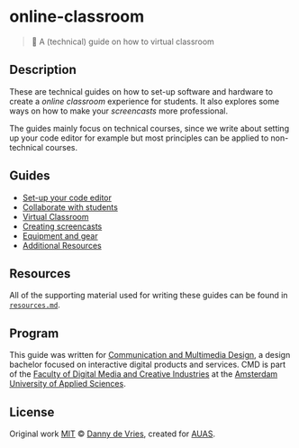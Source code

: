 # online-classroom

> 📖 A (technical) guide on how to virtual classroom

## Description

These are technical guides on how to set-up software and hardware to create a _online classroom_ experience for students. It also explores some ways on how to make your _screencasts_ more professional.

The guides mainly focus on technical courses, since we write about setting up your code editor for example but most principles can be applied to non-technical courses.

## Guides

- [Set-up your code editor](guides/editor.md)
- [Collaborate with students](/guides/share.md)
- [Virtual Classroom](/guides/classroom.md)
- [Creating screencasts](/guides/screencasts.md)
- [Equipment and gear](/guides/gear.md)
- [Additional Resources](/guides/resources.md)

## Resources

All of the supporting material used for writing these guides can be found in [`resources.md`](/resources.md).

## Program

This guide was written for [Communication and Multimedia Design][bachelor], a
design bachelor focused on interactive digital products and services. CMD is
part of the [Faculty of Digital Media and Creative Industries][faculty] at the
[Amsterdam University of Applied Sciences][university].

## License

Original work [MIT](license) © [Danny de Vries](https://www.github.com/dandevri), created for [AUAS](https://www.amsterdamuas.com/).

[bachelor]: https://www.cmd-amsterdam.nl/english/
[faculty]: https://www.amsterdamuas.com/faculty/fdmci/faculty-of-digital-media-and-creative-industries.html
[university]: https://www.amsterdamuas.com
